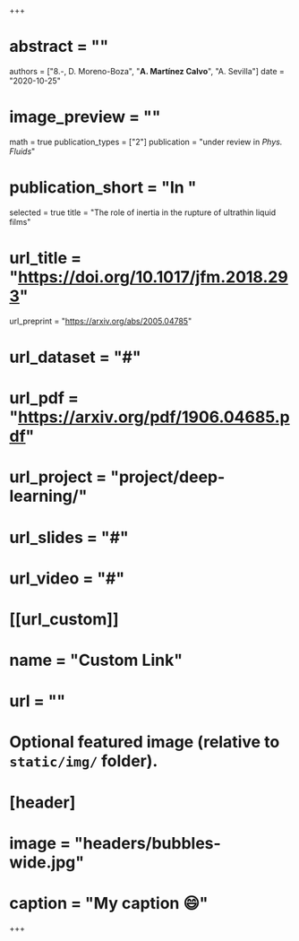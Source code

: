 +++
# abstract = ""
authors = ["8.-, D. Moreno-Boza", "**A. Martínez Calvo**", "A. Sevilla"]
date = "2020-10-25"
# image_preview = ""
math = true
publication_types = ["2"]
publication = "under review in _Phys. Fluids_"
# publication_short = "In "
selected = true
title = "The role of inertia in the rupture of ultrathin liquid films"
# url_title = "https://doi.org/10.1017/jfm.2018.293"
url_preprint = "https://arxiv.org/abs/2005.04785"
# url_dataset = "#"
# url_pdf = "https://arxiv.org/pdf/1906.04685.pdf"
# url_project = "project/deep-learning/"
# url_slides = "#"
# url_video = "#"

# [[url_custom]]
 # name = "Custom Link"
 # url = ""

# Optional featured image (relative to `static/img/` folder).
# [header]
# image = "headers/bubbles-wide.jpg"
# caption = "My caption :smile:"

+++
